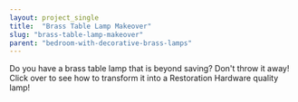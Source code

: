```yaml
---
layout: project_single
title:  "Brass Table Lamp Makeover"
slug: "brass-table-lamp-makeover"
parent: "bedroom-with-decorative-brass-lamps"
---
```

Do you have a brass table lamp that is beyond saving? Don't throw it away! Click over to see how to transform it into a Restoration Hardware quality lamp!